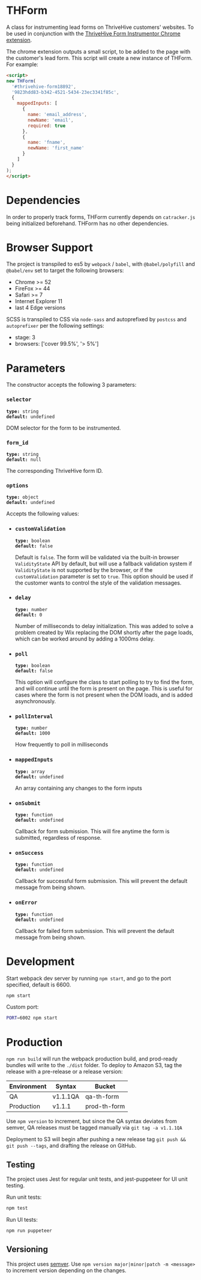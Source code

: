 # THForm

A class for instrumenting lead forms on ThriveHive customers' websites. To be used in conjunction
with the [ThriveHive Form Instrumentor Chrome extension](https://github.com/propelmarketing/form-instrumentor).

The chrome extension outputs a small script, to be added to the page with the customer's lead form. This script will create a new instance of THForm. For example:

```html
<script>
new THForm(
  '#thrivehive-form18892',
  '9823hdd83-b342-4521-5434-23ec3341f85c',
  {
    mappedInputs: [
      {
        name: 'email_address',
        newName: 'email',
        required: true
      },
      {
        name: 'fname',
        newName: 'first_name'
      }
    ]
  }
);
</script>
```

# Dependencies

In order to properly track forms, THForm currently depends on `catracker.js` being initialized beforehand. THForm has no other dependencies.

# Browser Support

The project is transpiled to es5 by `webpack` / `babel`, with `@babel/polyfill` and `@babel/env` set to target the following browsers:

- Chrome >= 52
- FireFox >= 44
- Safari >= 7
- Internet Explorer 11
- last 4 Edge versions

SCSS is transpiled to CSS via `node-sass` and autoprefixed by `postcss` and `autoprefixer` per the following settings:

- stage: 3
- browsers: ['cover 99.5%', '> 5%']

# Parameters

The constructor accepts the following 3 parameters:

### `selector`
<code><b>type:</b> string</code>  
<code><b>default:</b> undefined</code>

DOM selector for the form to be instrumented.

### `form_id`
<code><b>type:</b> string</code>  
<code><b>default:</b> null</code>

The corresponding ThriveHive form ID.

### `options`
<code><b>type:</b> object</code>  
<code><b>default:</b> undefined</code>

Accepts the following values:

- ### **`customValidation`**
  <code><b>type:</b> boolean</code>  
  <code><b>default:</b> false</code>

  Default is `false`. The form will be validated via the built-in browser    `ValidityState` API by default, but will use a fallback validation system if `ValidityState` is not supported by the browser, or if the `customValidation` parameter is set to `true`. This option should be used if the customer wants to control the style of the validation messages.

- ### **`delay`**
  <code><b>type:</b> number</code>  
  <code><b>default:</b> 0</code>
  
  Number of milliseconds to delay initialization. This was added to solve a problem created by Wix replacing the DOM shortly after the page loads, which can be worked around by adding a 1000ms delay.

- ### **`poll`**
  <code><b>type:</b> boolean</code>  
  <code><b>default:</b> false</code>

  This option will configure the class to start polling to try to find the form, and will continue until the form is present on the page. This is useful for cases where the form is not present when the DOM loads, and is added asynchronously.

- ### **`pollInterval`**
  <code><b>type:</b> number</code>  
  <code><b>default:</b> 1000</code>
  
  How frequently to poll in milliseconds

- ### **`mappedInputs`**
  <code><b>type:</b> array</code>  
  <code><b>default:</b> undefined</code>

  An array containing any changes to the form inputs

- ### **`onSubmit`**
  <code><b>type:</b> function</code>  
  <code><b>default:</b> undefined</code>

  Callback for form submission. This will fire anytime the form is submitted, regardless of response.

- ### **`onSuccess`**
  <code><b>type:</b> function</code>  
  <code><b>default:</b> undefined</code>

  Callback for successful form submission. This will prevent the default message from being shown.

- ### **`onError`**
  <code><b>type:</b> function</code>  
  <code><b>default:</b> undefined</code>

  Callback for failed form submission. This will prevent the default message from being shown.

# Development

Start webpack dev server by running `npm start`, and go to the port specified, default is 6600.

```bash
npm start
```
Custom port:
```bash
PORT=6002 npm start
```

# Production

`npm run build` will run the webpack production build, and prod-ready bundles will write to the `./dist` folder. To deploy to Amazon S3, tag the release with a pre-release or a release version:

| Environment | Syntax   | Bucket       |
|-------------|----------|--------------|
| QA          | v1.1.1QA | qa-th-form   |
| Production  | v1.1.1   | prod-th-form |

Use `npm version` to increment, but since the QA syntax deviates from semver, QA releases must be tagged manually via `git tag -a v1.1.1QA`

Deployment to S3 will begin after pushing a new release tag `git push && git push --tags`, and drafting the release on GitHub.

## Testing

The project uses Jest for regular unit tests, and jest-puppeteer for UI unit testing.

Run unit tests:
```bash
npm test
```
Run UI tests:
```bash
npm run puppeteer
```

## Versioning
This project uses [semver](https://semver.org/). Use `npm version major|minor|patch -m <message>` to increment version depending on the changes.